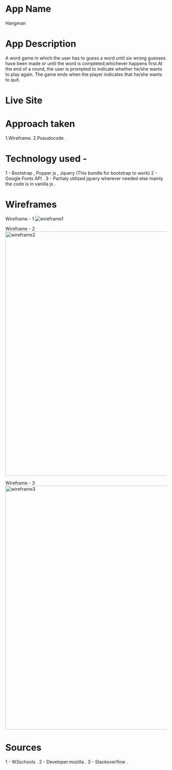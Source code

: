 # App Name 
Hangman

# App Description 
A word game in which the user has to guess a word until six wrong guesses have been made or until the word is completed,whichever happens first.At the end of a round, the user is prompted to indicate whether he/she wants to play again. The game ends when the player indicates that he/she wants to quit.

# Live Site 
<!-- Will update later -->

# Approach taken 
1.Wireframe. 
2.Pseudocode .

# Technology used - 

 1 - Bootstrap , Popper js , Jquery (This bundle for bootstrap to work)
 2 - Google Fonts API .
 3 - Partialy utilized jquery wherever needed else mainly the code is in vanilla js .

# Wireframes

Wireframe - 1
![wireframe1](https://user-images.githubusercontent.com/31391274/194023659-50464baf-8a5a-4a52-b4ac-760c8f0b80d9.png)

Wireframe - 2
<img width="763" alt="wireframe2" src="https://user-images.githubusercontent.com/31391274/194024924-04075684-525d-40e2-be25-01c0c8978ab0.png">

Wireframe - 3
<img width="762" alt="wireframe3" src="https://user-images.githubusercontent.com/31391274/194024964-a97dc8d7-3c58-4fc0-b9a6-efb70df19642.png">

# Sources

1 - W3schools .
2 - Developer.mozilla . 
3 - Stackoverflow .